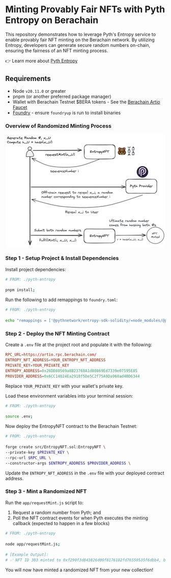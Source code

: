 # Minting Provably Fair NFTs with Pyth Entropy on Berachain

This repository demonstrates how to leverage Pyth's Entropy service to enable provably fair NFT minting on the Berachain network. By utilizing Entropy, developers can generate secure random numbers on-chain, ensuring the fairness of an NFT minting process.

👉 Learn more about [Pyth Entropy](https://docs.pyth.network/entropy)

## Requirements

- Node `v20.11.0` or greater
- pnpm (or another preferred package manager)
- Wallet with Berachain Testnet $BERA tokens - See the [Berachain Artio Faucet](https://artio.faucet.berachain.com)
- [Foundry](https://book.getfoundry.sh/getting-started/installation) - ensure `foundryup` is run to install binaries

### Overview of Randomized Minting Process

![image](./README/pyth-entropy-flow.png)

### Step 1 - Setup Project & Install Dependencies

Install project dependencies:

```bash
# FROM: ./pyth-entropy

pnpm install;
```

Run the following to add remappings to `foundry.toml`:

```bash
# FROM: ./pyth-entropy

echo "remappings = ['@pythnetwork/entropy-sdk-solidity/=node_modules/@pythnetwork/entropy-sdk-solidity', '@openzeppelin/contracts/=node_modules/@openzeppelin/contracts']" >> ./foundry.toml
```

### Step 2 - Deploy the NFT Minting Contract

Create a `.env` file at the project root and populate it with the following:

```toml
RPC_URL=https://artio.rpc.berachain.com/
ENTROPY_NFT_ADDRESS=YOUR_ENTROPY_NFT_ADDRESS
PRIVATE_KEY=YOUR_PRIVATE_KEY
ENTROPY_ADDRESS=0x26DD80569a8B23768A1d80869Ed7339e07595E85
PROVIDER_ADDRESS=0x6CC14824Ea2918f5De5C2f75A9Da968ad4BD6344
```

Replace `YOUR_PRIVATE_KEY` with your wallet's private key.

Load these environment variables into your terminal session:

```bash
# FROM: ./pyth-entropy

source .env;
```

Now deploy the EntropyNFT contract to the Berachain Testnet:

```bash
# FROM: ./pyth-entropy

forge create src/EntropyNFT.sol:EntropyNFT \
--private-key $PRIVATE_KEY \
--rpc-url $RPC_URL \
--constructor-args $ENTROPY_ADDRESS $PROVIDER_ADDRESS \
```

Update the `ENTROPY_NFT_ADDRESS` in the `.env` file with your deployed contract address.

### Step 3 - Mint a Randomized NFT

Run the `app/requestMint.js` script to:

1) Request a random number from Pyth; and
2) Poll the NFT contract events for when Pyth executes the minting callback (expected to happen in a few blocks)

```bash
# FROM: ./pyth-entropy

node app/requestMint.js;

# [Example Output]:
# ✅ NFT ID 303 minted to 0xf290f3d843826d00f8176182fd76550535f6dbb4, based on sequenceNumber 114
```

You will now have minted a randomized NFT from your new collection!
